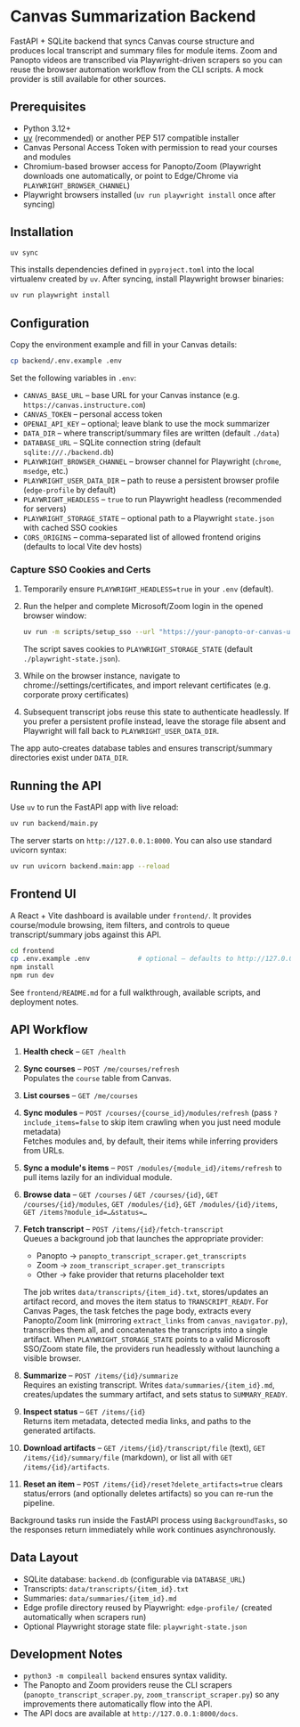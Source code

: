 # Canvas Summarization Backend

FastAPI + SQLite backend that syncs Canvas course structure and produces local transcript and summary files for module items. Zoom and Panopto videos are transcribed via Playwright-driven scrapers so you can reuse the browser automation workflow from the CLI scripts. A mock provider is still available for other sources.

## Prerequisites

- Python 3.12+
- [uv](https://github.com/astral-sh/uv) (recommended) or another PEP 517 compatible installer
- Canvas Personal Access Token with permission to read your courses and modules
- Chromium-based browser access for Panopto/Zoom (Playwright downloads one automatically, or point to Edge/Chrome via `PLAYWRIGHT_BROWSER_CHANNEL`)
- Playwright browsers installed (`uv run playwright install` once after syncing)

## Installation

```bash
uv sync
```

This installs dependencies defined in `pyproject.toml` into the local virtualenv created by `uv`. After syncing, install Playwright browser binaries:

```bash
uv run playwright install
```

## Configuration

Copy the environment example and fill in your Canvas details:

```bash
cp backend/.env.example .env
```

Set the following variables in `.env`:

- `CANVAS_BASE_URL` – base URL for your Canvas instance (e.g. `https://canvas.instructure.com`)
- `CANVAS_TOKEN` – personal access token
- `OPENAI_API_KEY` – optional; leave blank to use the mock summarizer
- `DATA_DIR` – where transcript/summary files are written (default `./data`)
- `DATABASE_URL` – SQLite connection string (default `sqlite:///./backend.db`)
- `PLAYWRIGHT_BROWSER_CHANNEL` – browser channel for Playwright (`chrome`, `msedge`, etc.)
- `PLAYWRIGHT_USER_DATA_DIR` – path to reuse a persistent browser profile (`edge-profile` by default)
- `PLAYWRIGHT_HEADLESS` – `true` to run Playwright headless (recommended for servers)
- `PLAYWRIGHT_STORAGE_STATE` – optional path to a Playwright `state.json` with cached SSO cookies
- `CORS_ORIGINS` – comma-separated list of allowed frontend origins (defaults to local Vite dev hosts)

### Capture SSO Cookies and Certs

1. Temporarily ensure `PLAYWRIGHT_HEADLESS=true` in your `.env` (default).
2. Run the helper and complete Microsoft/Zoom login in the opened browser window:

   ```bash
   uv run -m scripts/setup_sso --url "https://your-panopto-or-canvas-url"
   ```

   The script saves cookies to `PLAYWRIGHT_STORAGE_STATE` (default `./playwright-state.json`).
3. While on the browser instance, navigate to chrome://settings/certificates, and import relevant certificates (e.g. corporate proxy certificates)
4. Subsequent transcript jobs reuse this state to authenticate headlessly. If you prefer a persistent
   profile instead, leave the storage file absent and Playwright will fall back to `PLAYWRIGHT_USER_DATA_DIR`.

The app auto-creates database tables and ensures transcript/summary directories exist under `DATA_DIR`.

## Running the API

Use `uv` to run the FastAPI app with live reload:

```bash
uv run backend/main.py
```

The server starts on `http://127.0.0.1:8000`. You can also use standard uvicorn syntax:

```bash
uv run uvicorn backend.main:app --reload
```

## Frontend UI

A React + Vite dashboard is available under `frontend/`. It provides course/module browsing, item filters, and controls to queue transcript/summary jobs against this API.

```bash
cd frontend
cp .env.example .env            # optional – defaults to http://127.0.0.1:8000
npm install
npm run dev
```

See `frontend/README.md` for a full walkthrough, available scripts, and deployment notes.

## API Workflow

1. **Health check** – `GET /health`
2. **Sync courses** – `POST /me/courses/refresh`  
   Populates the `course` table from Canvas.
3. **List courses** – `GET /me/courses`
4. **Sync modules** – `POST /courses/{course_id}/modules/refresh` (pass `?include_items=false` to skip item crawling when you just need module metadata)  
   Fetches modules and, by default, their items while inferring providers from URLs.
5. **Sync a module's items** – `POST /modules/{module_id}/items/refresh` to pull items lazily for an individual module.
6. **Browse data** – `GET /courses` / `GET /courses/{id}`, `GET /courses/{id}/modules`, `GET /modules/{id}`, `GET /modules/{id}/items`, `GET /items?module_id=…&status=…`
7. **Fetch transcript** – `POST /items/{id}/fetch-transcript`  
   Queues a background job that launches the appropriate provider:
   - Panopto → `panopto_transcript_scraper.get_transcripts`
   - Zoom → `zoom_transcript_scraper.get_transcripts`
   - Other → fake provider that returns placeholder text

   The job writes `data/transcripts/{item_id}.txt`, stores/updates an artifact record, and moves the item status to `TRANSCRIPT_READY`.
   For Canvas Pages, the task fetches the page body, extracts every Panopto/Zoom link (mirroring `extract_links` from `canvas_navigator.py`), transcribes them all, and concatenates the transcripts into a single artifact.
   When `PLAYWRIGHT_STORAGE_STATE` points to a valid Microsoft SSO/Zoom state file, the providers run headlessly without launching a visible browser.
8. **Summarize** – `POST /items/{id}/summarize`  
   Requires an existing transcript. Writes `data/summaries/{item_id}.md`, creates/updates the summary artifact, and sets status to `SUMMARY_READY`.
9. **Inspect status** – `GET /items/{id}`  
   Returns item metadata, detected media links, and paths to the generated artifacts.
10. **Download artifacts** – `GET /items/{id}/transcript/file` (text), `GET /items/{id}/summary/file` (markdown), or list all with `GET /items/{id}/artifacts`.
11. **Reset an item** – `POST /items/{id}/reset?delete_artifacts=true` clears status/errors (and optionally deletes artifacts) so you can re-run the pipeline.

Background tasks run inside the FastAPI process using `BackgroundTasks`, so the responses return immediately while work continues asynchronously.

## Data Layout

- SQLite database: `backend.db` (configurable via `DATABASE_URL`)
- Transcripts: `data/transcripts/{item_id}.txt`
- Summaries: `data/summaries/{item_id}.md`
- Edge profile directory reused by Playwright: `edge-profile/` (created automatically when scrapers run)
- Optional Playwright storage state file: `playwright-state.json`

## Development Notes

- `python3 -m compileall backend` ensures syntax validity.
- The Panopto and Zoom providers reuse the CLI scrapers (`panopto_transcript_scraper.py`, `zoom_transcript_scraper.py`) so any improvements there automatically flow into the API.
- The API docs are available at `http://127.0.0.1:8000/docs`.

